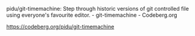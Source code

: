 pidu/git-timemachine: Step through historic versions of git controlled file using everyone's favourite editor. - git-timemachine - Codeberg.org



https://codeberg.org/pidu/git-timemachine